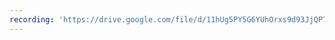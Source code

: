 ```yaml
---
recording: 'https://drive.google.com/file/d/11hUg5PY5G6YUhOrxs9d93JjQP70TH-9L/view?usp=drive_web'
---
```

